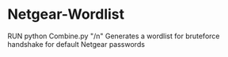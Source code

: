 # Netgear-Wordlist

RUN
python Combine.py "/n"
Generates a wordlist for bruteforce handshake for default Netgear passwords
